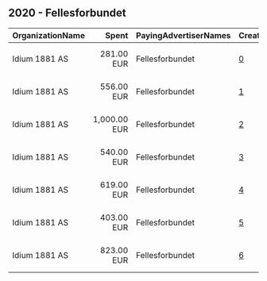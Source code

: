 ## 2020 - Fellesforbundet 
|OrganizationName|Spent|PayingAdvertiserNames|CreativeUrls|Impressions|Genders|AgeBrackets|CountryCodes|BillingAddresses|CandidateBallotInformation|
|:---|---:|:---|:---|---:|:---|:---|:---|:---|:---|
|Idium 1881 AS|281.00 EUR|Fellesforbundet|[0](https://www.snap.com/political-ads/asset/56490624b528d3aafd4960365d4a777049b3765b135399937b0eb669696c3e6a?mediaType=mp4)|84,013||18+|norway|"Rolf Wickstrøms vei 15,Oslo,0484,NO"||
|Idium 1881 AS|556.00 EUR|Fellesforbundet|[1](https://www.snap.com/political-ads/asset/6e8ae6fed4cf99b711873ae5098ae9c1550a43b03a7af84664a9425ec2123dcf?mediaType=mp4)|131,968||18+|norway|"Rolf Wickstrøms vei 15,Oslo,0484,NO"||
|Idium 1881 AS|1,000.00 EUR|Fellesforbundet|[2](https://www.snap.com/political-ads/asset/5f461b0be6476bd5aaefcc61cb228e3d846d4b80d67e27d600523c7799acfb09?mediaType=png)|717,335||16-22|norway|"Rolf Wickstrøms vei 15,Oslo,0484,NO"||
|Idium 1881 AS|540.00 EUR|Fellesforbundet|[3](https://www.snap.com/political-ads/asset/6e8ae6fed4cf99b711873ae5098ae9c1550a43b03a7af84664a9425ec2123dcf?mediaType=mp4)|153,553||18+|norway|"Rolf Wickstrøms vei 15,Oslo,0484,NO"||
|Idium 1881 AS|619.00 EUR|Fellesforbundet|[4](https://www.snap.com/political-ads/asset/6dc71413a31b9e9dd46be11d3c02a8abe51175b926d999f40b412f23a5937175?mediaType=mp4)|115,612||18+|norway|"Rolf Wickstrøms vei 15,Oslo,0484,NO"||
|Idium 1881 AS|403.00 EUR|Fellesforbundet|[5](https://www.snap.com/political-ads/asset/6dc71413a31b9e9dd46be11d3c02a8abe51175b926d999f40b412f23a5937175?mediaType=mp4)|104,284||18+|norway|"Rolf Wickstrøms vei 15,Oslo,0484,NO"||
|Idium 1881 AS|823.00 EUR|Fellesforbundet|[6](https://www.snap.com/political-ads/asset/56490624b528d3aafd4960365d4a777049b3765b135399937b0eb669696c3e6a?mediaType=mp4)|198,435||18+|norway|"Rolf Wickstrøms vei 15,Oslo,0484,NO"||

